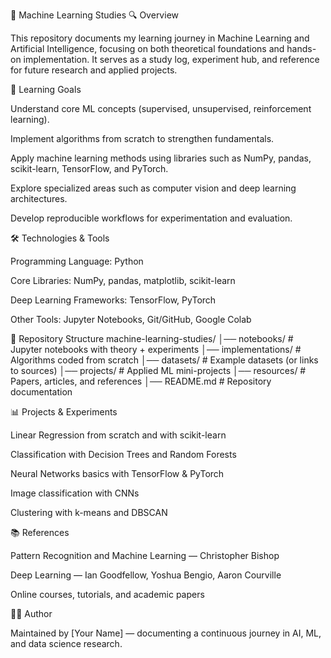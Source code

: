 📘 Machine Learning Studies
🔍 Overview

This repository documents my learning journey in Machine Learning and Artificial Intelligence, focusing on both theoretical foundations and hands-on implementation. It serves as a study log, experiment hub, and reference for future research and applied projects.

🎯 Learning Goals

Understand core ML concepts (supervised, unsupervised, reinforcement learning).

Implement algorithms from scratch to strengthen fundamentals.

Apply machine learning methods using libraries such as NumPy, pandas, scikit-learn, TensorFlow, and PyTorch.

Explore specialized areas such as computer vision and deep learning architectures.

Develop reproducible workflows for experimentation and evaluation.

🛠️ Technologies & Tools

Programming Language: Python

Core Libraries: NumPy, pandas, matplotlib, scikit-learn

Deep Learning Frameworks: TensorFlow, PyTorch

Other Tools: Jupyter Notebooks, Git/GitHub, Google Colab

📂 Repository Structure
machine-learning-studies/
│── notebooks/        # Jupyter notebooks with theory + experiments
│── implementations/  # Algorithms coded from scratch
│── datasets/         # Example datasets (or links to sources)
│── projects/         # Applied ML mini-projects
│── resources/        # Papers, articles, and references
│── README.md         # Repository documentation

📊 Projects & Experiments

Linear Regression from scratch and with scikit-learn

Classification with Decision Trees and Random Forests

Neural Networks basics with TensorFlow & PyTorch

Image classification with CNNs

Clustering with k-means and DBSCAN

📚 References

Pattern Recognition and Machine Learning — Christopher Bishop

Deep Learning — Ian Goodfellow, Yoshua Bengio, Aaron Courville

Online courses, tutorials, and academic papers

🧑‍💻 Author

Maintained by [Your Name] — documenting a continuous journey in AI, ML, and data science research.

